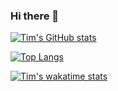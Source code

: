 ### Hi there 👋
[![Tim's GitHub stats](https://github-readme-stats.vercel.app/api?username=timsu27&show_icons=true)](https://github.com/anuraghazra/github-readme-stats)

[![Top Langs](https://github-readme-stats.vercel.app/api/top-langs/?username=timsu27&layout=compact)](https://github.com/anuraghazra/github-readme-stats)

[![Tim's wakatime stats](https://github-readme-stats.vercel.app/api/wakatime?username=timsu27)](https://github.com/anuraghazra/github-readme-stats)

<!--
**timsu27/timsu27** is a ✨ _special_ ✨ repository because its `README.md` (this file) appears on your GitHub profile.

Here are some ideas to get you started:

- 🔭 I’m currently working on ...
- 🌱 I’m currently learning ...
- 👯 I’m looking to collaborate on ...
- 🤔 I’m looking for help with ...
- 💬 Ask me about ...
- 📫 How to reach me: ...
- 😄 Pronouns: ...
- ⚡ Fun fact: ...
-->
